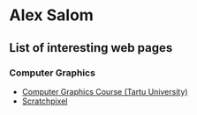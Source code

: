 # Alex Salom

## List of interesting web pages

### Computer Graphics

- [Computer Graphics Course (Tartu University)](https://cglearn.codelight.eu/pub/computer-graphics)
- [Scratchpixel](https://www.scratchapixel.com/index.php)